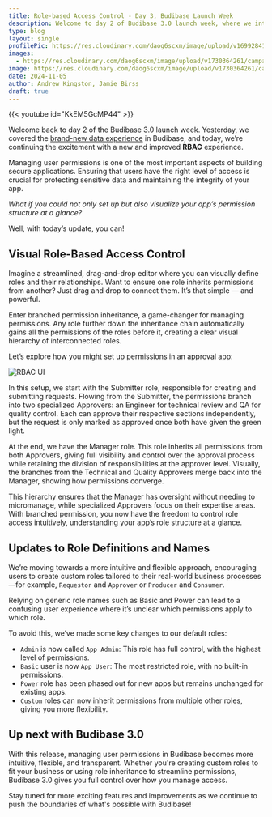 ```yaml
---
title: Role-based Access Control - Day 3, Budibase Launch Week
description: Welcome to day 2 of Budibase 3.0 launch week, where we introduce Role Based Access Control - a powerful new way to manage access and permissions.  
type: blog
layout: single
profilePic: https://res.cloudinary.com/daog6scxm/image/upload/v1699284176/Branding/Assets/Symbol/RGB/Full%20Colour/bb-symbol-trans_v60zdz.svg
images:
  - https://res.cloudinary.com/daog6scxm/image/upload/v1730364261/campaigns/3.0/day%202/day_2_light_ebhyc1.png
image: https://res.cloudinary.com/daog6scxm/image/upload/v1730364261/campaigns/3.0/day%202/day_2_light_ebhyc1.png
date: 2024-11-05
author: Andrew Kingston, Jamie Birss
draft: true
---
```



{{< youtube id="KkEM5GcMP44" >}}


Welcome back to day 2 of the Budibase 3.0 launch week. Yesterday, we covered the [brand-new data experience](/blog/updates/v3/launchweek/day1) in Budibase, and today, we’re continuing the excitement with a new and improved **RBAC** experience. 

Managing user permissions is one of the most important aspects of building secure applications. Ensuring that users have the right level of access is crucial for protecting sensitive data and maintaining the integrity of your app. 

*What if you could not only set up but also visualize your app’s permission structure at a glance?*

Well, with today’s update, you can!


## Visual Role-Based Access Control 

Imagine a streamlined, drag-and-drop editor where you can visually define roles and their relationships. Want to ensure one role inherits permissions from another? Just drag and drop to connect them. It’s that simple — and powerful.

Enter branched permission inheritance, a game-changer for managing permissions. Any role further down the inheritance chain automatically gains all the permissions of the roles before it, creating a clear visual hierarchy of interconnected roles.

Let’s explore how you might set up permissions in an approval app:

![RBAC UI](https://res.cloudinary.com/daog6scxm/image/upload/v1730470042/campaigns/3.0/day%202/rbac_i_xjbtrz.webp)

In this setup, we start with the Submitter role, responsible for creating and submitting requests. Flowing from the Submitter, the permissions branch into two specialized Approvers: an Engineer for technical review and QA for quality control. Each can approve their respective sections independently, but the request is only marked as approved once both have given the green light.

At the end, we have the Manager role. This role inherits all permissions from both Approvers, giving full visibility and control over the approval process while retaining the division of responsibilities at the approver level. Visually, the branches from the Technical and Quality Approvers merge back into the Manager, showing how permissions converge.

This hierarchy ensures that the Manager has oversight without needing to micromanage, while specialized Approvers focus on their expertise areas. With branched permission, you now have the freedom to control role access intuitively, understanding your app’s role structure at a glance.


## Updates to Role Definitions and Names

We’re moving towards a more intuitive and flexible approach, encouraging users to create custom roles tailored to their real-world business processes—for example, `Requestor` and `Approver` or `Producer` and `Consumer`.

Relying on generic role names such as Basic and Power can lead to a confusing user experience where it’s unclear which permissions apply to which role.

To avoid this, we’ve made some key changes to our default roles:
- `Admin` is now called `App Admin`: This role has full control, with the highest level of permissions.
- `Basic` user is now `App User`: The most restricted role, with no built-in permissions.
- `Power` role has been phased out for new apps but remains unchanged for existing apps.
- `Custom` roles can now inherit permissions from multiple other roles, giving you more flexibility.


## Up next with Budibase 3.0

With this release, managing user permissions in Budibase becomes more intuitive, flexible, and transparent. Whether you're creating custom roles to fit your business or using role inheritance to streamline permissions, Budibase 3.0 gives you full control over how you manage access.

Stay tuned for more exciting features and improvements as we continue to push the boundaries of what's possible with Budibase!